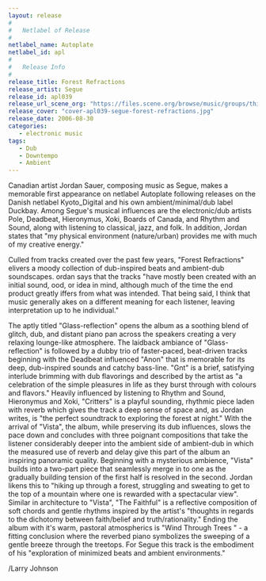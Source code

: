 ```yaml
---
layout: release
#
#   Netlabel of Release
#
netlabel_name: Autoplate
netlabel_id: apl
#
#   Release Info
#
release_title: Forest Refractions
release_artist: Segue
release_id: apl039
release_url_scene_org: "https://files.scene.org/browse/music/groups/thinner/autoplate/zip/"
release_cover: "cover-apl039-segue-forest-refractions.jpg"
release_date: 2006-08-30
categories:
   - electronic music
tags:
   - Dub
   - Downtempo
   - Ambient
---
```

Canadian artist Jordan Sauer, composing music as Segue, makes a memorable first appearance on netlabel Autoplate following releases on the Danish netlabel Kyoto_Digital and his own ambient/minimal/dub label Duckbay. Among Segue's musical influences are the electronic/dub artists Pole, Deadbeat, Hieronymus, Xoki, Boards of Canada, and Rhythm and Sound, along with listening to classical, jazz, and folk. In addition, Jordan states that "my physical environment (nature/urban) provides me with much of my creative energy."

Culled from tracks created over the past few years, "Forest Refractions" elivers a moody collection of dub-inspired beats and ambient-dub soundscapes. ordan says that the tracks "have mostly been created with an initial sound, ood, or idea in mind, although much of the time the end product greatly iffers from what was intended. That being said, I think that music generally akes on a different meaning for each listener, leaving interpretation up to he individual."

The aptly titled "Glass-reflection"  opens the album as a soothing blend of glitch, dub, and distant piano pan across the speakers creating a very relaxing lounge-like atmosphere. The laidback ambiance of "Glass-reflection" is followed by a dubby trio of faster-paced, beat-driven tracks beginning with the Deadbeat influenced "Anon" that is memorable for its deep, dub-inspired sounds and catchy bass-line. "Gnt" is a brief, satisfying interlude brimming with dub flavorings and described by the artist as "a celebration of the simple pleasures in life as they burst through with colours and flavors." Heavily influenced by listening to Rhythm and Sound, Hieronymus and Xoki, "Critters" is a playful sounding, rhythmic piece laden with reverb which gives the track a deep sense of space and, as Jordan writes, is "the perfect soundtrack to exploring the forest at night." With the arrival of "Vista", the album, while preserving its dub influences, slows the pace down and concludes with three poignant compositions that take the listener considerably deeper into the ambient side of ambient-dub in which the measured use of reverb and delay give this part of the album an inspiring panoramic quality. Beginning with a mysterious ambience, "Vista" builds into a two-part piece that seamlessly merge in to one as the gradually building tension of the first half is resolved in the second. Jordan likens this to "hiking up through a forest, struggling and sweating to get to the top of a mountain where one is rewarded with a spectacular view". Similar in architecture to "Vista", "The Faithful" is a reflective composition of soft chords and gentle rhythms inspired by the artist's "thoughts in regards to the dichotomy between faith/belief and truth/rationality." Ending the album with it's warm, pastoral atmospherics is "Wind Through Trees " - a fitting conclusion where the reverbed piano symbolizes the sweeping of a gentle breeze through the treetops. For Segue this track is the embodiment of his "exploration of minimized beats and ambient environments."

/Larry Johnson
